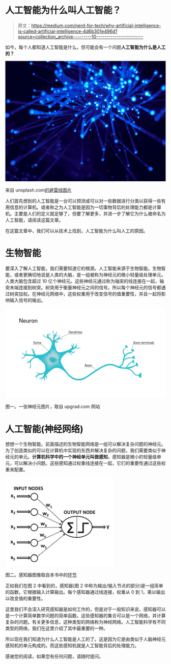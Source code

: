 # 人工智能为什么叫人工智能？

> 原文：<https://medium.com/nerd-for-tech/why-artificial-intelligence-is-called-artificial-intelligence-4d6b301e496d?source=collection_archive---------10----------------------->

如今，每个人都知道人工智能是什么。但可能会有一个问题**人工智能为什么是人工的？**

![](img/134858b4bfd6f5b6fd6fec3f40607fe3.png)

来自 unsplash.com[的避雷线图片](http://unsplash.com)

人们首先想到的人工智能是一台可以预测或可以对一些数据进行分类以获得一些有用信息的计算机。或者称之为人工智能是因为一切事物背后的处理能力都是计算机。主要是人们的定义就足够了，但要了解更多，并进一步了解它为什么被命名为人工智能，请阅读这篇文章。

在这篇文章中，我们可以从技术上找到，人工智能为什么叫人工的原因。

# 生物智能

要深入了解人工智能，我们需要知道它的根源。人工智能来源于生物智能。生物智能，或者更确切地说是人类的大脑，是一组被称为神经元的微小轻量级处理单元。人类大脑包含超过 10 亿个神经元。这些神经元通过称为轴突的线连接在一起，轴突末端连接到树突。树突用于衡量神经元之间的信号。所以每个神经元的信号都通过树突加权。在神经元网络中，这些权重用于改变信号的值重要性，并且一起将影响输入信号的输出。

![](img/6a82bcf4949e4af7f8a3a46e941f01ff.png)

图一。一张神经元图片，取自 upgrad.com 网站

# 人工智能(神经网络)

想想一个生物智能。前面描述的生物智能网络是一组可以解决复杂问题的神经元。为了创造类似的可以在计算机中实现的东西并解决复杂的问题，我们需要类似于神经元的单元。**计算机科学中的一个神经单元叫做感知**。感知器是微小的轻量级单元，可以解决小问题。这些感知通过权重线连接在一起，它们的重要性通过这些权重来配置。

![](img/4b654a5f844de2275e676d9a29cdde63.png)

图二。感知器图像取自本书中的[环节](https://www.oreilly.com/library/view/hands-on-machine-learning/9781492032632/)

正如我们在图 2 中看到的，感知器(图 2 中称为输出/输入节点的部分)是一组简单的函数，它根据输入计算输出。每个感知器通过线连接，权重从 0 到 1，乘以输出以改变值的重要性。

这里我们不会深入研究感知器是如何工作的，但是对于一般知识来说，感知器可以是一个计算简单数学问题的简单函数。这些感知器的集合可以是一个网络，并计算复杂的问题。有关更多信息，这种类型的网络称为神经网络。人工智能科学有不同类型的网络，我们在这里介绍了其中最重要的一种。

所以现在我们知道为什么人工智能是人工的了。这是因为它是由类似于人脑神经元感知机的单元构成的。而这些感知机就是人工智能背后的处理能力。

感谢您的阅读，如果您有任何问题，请随时提问。